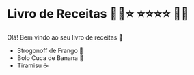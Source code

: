 # Livro de Receitas :man_cook::star: :star::star::star::star: :woman_cook:



Olá! Bem vindo ao seu livro de receitas :wave:

- Strogonoff de Frango :chicken:
- Bolo Cuca de Banana :banana:
- Tiramisu :coffee:

